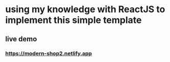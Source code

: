 # using my knowledge with ReactJS to implement this simple template

## live demo

### https://modern-shop2.netlify.app

